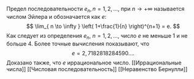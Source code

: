 Предел последовательности $e_{n}, n = 1,2,\dots,$ при $n \to +\infty$ называется числом Эйлера и обозначается как $e$: $$
\lim_{ n \to \infty } \left( 1+\frac{1}{n} \right)^{n+1} = e.
	$$ Как следует из определения $e_{n}, \ n=1,2,\dots,$ число $e$ не меньше 1 и не больше 4. Более точные вычисления показывают, что $$e = 2, 7182818284590 . . ..$$Доказано также, что $e$ иррациональное число.
[[Иррациональные числа]]
[[Числовая последовательность]]
[[Неравенство Бернулли]]

